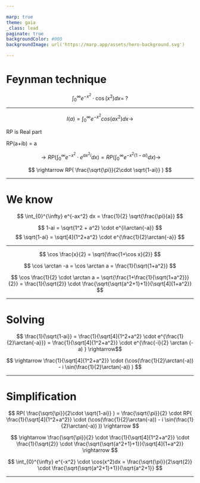 ```yaml
---

marp: true
theme: gaia
_class: lead
paginate: true
backgroundColor: #000
backgroundImage: url('https://marp.app/assets/hero-background.svg')

---
```


# Feynman technique

$$ \int_{0}^{\infty} e^{-x^2} \cdot \cos(x^2)dx = \; ? $$

---

$$ I(a) = \int_{0}^{\infty} e^{-x^2} cos(ax^2) dx \rightarrow $$

RP is Real part

RP(a+ib) = a

$$ \rightarrow RP ( \int_{0}^{\infty} e^{-x^2} \cdot e^{ax^2i} dx ) = RP ( \int_{0}^{\infty} e^{-x^2(1-ai)} dx) \rightarrow $$

$$ \rightarrow RP( \frac{\sqrt{\pi}}{2\cdot \sqrt{1-ai}} ) $$

---

# We know

$$ \int_{0}^{\infty} e^{-ax^2} dx = \frac{1}{2} \sqrt{\frac{\pi}{a}} $$

$$ 1-ai = \sqrt{1^2 + a^2} \cdot e^{i\arctan{-a}} $$
$$ \sqrt{1-ai} = \sqrt[4]{1^2+a^2} \cdot e^{\frac{1}{2}\arctan{-a}} $$

---

$$ \cos \frac{x}{2} = \sqrt{\frac{1+\cos x}{2}} $$

$$ \cos \arctan -a  = \cos \arctan a = \frac{1}{\sqrt{1+a^2}} $$

$$ \cos \frac{1}{2} \cdot \arctan a = \sqrt{\frac{1+\frac{1}{\sqrt{1+a^2}}}{2}} = \frac{1}{\sqrt{2}} \cdot \frac{\sqrt{\sqrt{a^2+1}+1}}{\sqrt[4]{1+a^2}} $$ 

---

# Solving

$$ \frac{1}{\sqrt{1-ai}} = \frac{1}{\sqrt[4]{1^2+a^2} \cdot e^{\frac{1}{2}\arctan{-a}}} = \frac{1}{\sqrt[4]{1^2+a^2}} \cdot e^{\frac{-i}{2} \arctan (-a) } \rightarrow$$

$$ \rightarrow \frac{1}{\sqrt[4]{1^2+a^2}} \cdot (\cos(\frac{1}{2}\arctan(-a)) - i \sin(\frac{1}{2}\arctan(-a)) ) $$

---

# Simplification

$$ RP( \frac{\sqrt{\pi}}{2\cdot \sqrt{1-ai}} ) = \frac{\sqrt{\pi}}{2} \cdot RP( \frac{1}{\sqrt[4]{1^2+a^2}} \cdot (\cos(\frac{1}{2}\arctan(-a)) - i \sin(\frac{1}{2}\arctan(-a)) )) \rightarrow $$

$$ \rightarrow \frac{\sqrt{\pi}}{2} \cdot \frac{1}{\sqrt[4]{1^2+a^2}} \cdot \frac{1}{\sqrt{2}} \cdot \frac{\sqrt{\sqrt{a^2+1}+1}}{\sqrt[4]{1+a^2}} \rightarrow $$

$$ \int_{0}^{\infty} e^{-x^2} \cdot \cos(x^2)dx = \frac{\sqrt{\pi}}{2\sqrt{2}} \cdot \frac{\sqrt{\sqrt{a^2+1}+1}}{\sqrt{a^2+1}} $$

---